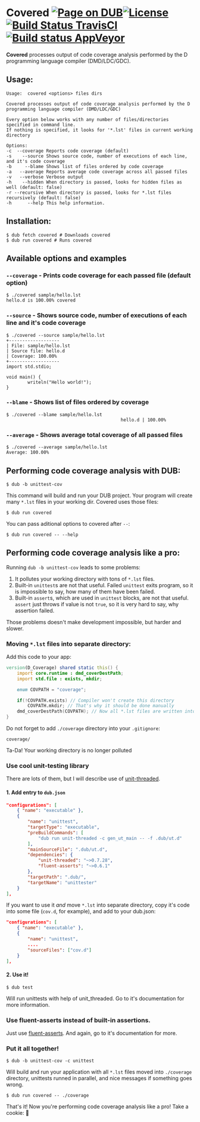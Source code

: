 Covered [![Page on DUB](https://img.shields.io/dub/v/covered.svg?style=flat-square)](http://code.dlang.org/packages/covered)[![License](https://img.shields.io/dub/l/covered.svg?style=flat-square)](https://github.com/ohdatboi/covered/blob/master/LICENSE)[![Build Status TravisCI](https://img.shields.io/travis/ohdatboi/covered/master.svg?style=flat-square)](https://travis-ci.org/ohdatboi/covered)[![Build status AppVeyor](https://img.shields.io/appveyor/ci/ohdatboi/covered/master.svg?style=flat-square)](https://ci.appveyor.com/project/ohdatboi/covered)
=============

**Covered** processes output of code coverage analysis performed by the D programming language compiler (DMD/LDC/GDC).

## Usage:

```
Usage:	covered <options> files dirs

Covered processes output of code coverage analysis performed by the D programming language compiler (DMD/LDC/GDC)

Every option below works with any number of files/directories specified in command line.
If nothing is specified, it looks for '*.lst' files in current working directory

Options:
-c  --coverage Reports code coverage (default)
-s    --source Shows source code, number of executions of each line, and it's code coverage
-b     --blame Shows list of files ordered by code coverage
-a   --average Reports average code coverage across all passed files
-v   --verbose Verbose output
-h    --hidden When directory is passed, looks for hidden files as well (default: false)
-r --recursive When directory is passed, looks for *.lst files recursively (default: false)
-h      --help This help information.
```

## Installation:

```
$ dub fetch covered # Downloads covered
$ dub run covered # Runs covered
```

## Available options and examples
### `--coverage` - Prints code coverage for each passed file (default option)

```
$ ./covered sample/hello.lst
hello.d is 100.00% covered
```

### `--source` - Shows source code, number of executions of each line and it's code coverage

```
$ ./covered --source sample/hello.lst
+-------------------
| File: sample/hello.lst
| Source file: hello.d
| Coverage: 100.00%
+-------------------
import std.stdio;

void main() {
        writeln("Hello world!");
}
```

### `--blame` - Shows list of files ordered by coverage
```
$ ./covered --blame sample/hello.lst
                                           hello.d | 100.00%
```

### `--average` - Shows average total coverage of all passed files
```
$ ./covered --average sample/hello.lst
Average: 100.00%
```

## Performing code coverage analysis with DUB:

```
$ dub -b unittest-cov
```

This command will build and run your DUB project. Your program will create many `*.lst` files in your working dir. Covered uses those files:

```
$ dub run covered
```

You can pass aditional options to covered after `--`:
```
$ dub run covered -- --help
```

## Performing code coverage analysis like a pro:

Running `dub -b unittest-cov` leads to some problems:

1. It pollutes your working directory with tons of `*.lst` files.
2. Built-in `unittest`s are not that useful. Failed `unittest` exits program, so it is impossible to say, how many of them have been failed.
3. Built-in `assert`s, which are used in `unittest` blocks, are not that useful. `assert` just throws if value is not `true`, so it is very hard to say, why assertion failed.

Those problems doesn't make development impossible, but harder and slower.

### Moving `*.lst` files into separate directory:

Add this code to your app:

```D
version(D_Coverage) shared static this() {
	import core.runtime : dmd_coverDestPath;
	import std.file : exists, mkdir;

	enum COVPATH = "coverage";

	if(!COVPATH.exists) // Compiler won't create this directory
		COVPATH.mkdir; // That's why it should be done manually
	dmd_coverDestPath(COVPATH); // Now all *.lst files are written into ./coverage/ directory
}
```

Do not forget to add `./coverage` directory into your `.gitignore`:
```
coverage/
```

Ta-Da! Your working directory is no longer polluted

### Use cool unit-testing library

There are lots of them, but I will describe use of [unit-threaded](https://github.com/atilaneves/unit-threaded).

#### 1. Add entry to `dub.json`

```JSON
"configurations": [
	{ "name": "executable" },
	{
		"name": "unittest",
		"targetType": "executable",
		"preBuildCommands": [
			"dub run unit-threaded -c gen_ut_main -- -f .dub/ut.d"
		],
		"mainSourceFile": ".dub/ut.d",
		"dependencies": {
			"unit-threaded": "~>0.7.28",
			"fluent-asserts": "~>0.6.1"
		},
		"targetPath": ".dub/",
		"targetName": "unittester"
	}
],
```

If you want to use it *and* move `*.lst` into separate directory, copy it's code into some file (`cov.d`, for example), and add to your dub.json:

```JSON
"configurations": [
	{ "name": "executable" },
	{
		"name": "unittest",
		....
		"sourceFiles": ["cov.d"]
	}
],
```

#### 2. Use it!

```
$ dub test
```

Will run unittests with help of unit_threaded. Go to it's documentation for more information.

### Use fluent-asserts instead of built-in assertions.

Just use [fluent-asserts](https://github.com/gedaiu/fluent-asserts/). And again, go to it's documentation for more.

### Put it all together!

```
$ dub -b unittest-cov -c unittest
```

Will build and run your application with all `*.lst` files moved into `./coverage` directory, unittests runned in parallel, and nice messages if something goes wrong.

```
$ dub run covered -- ./coverage
```

That's it! Now you're performing code coverage analysis like a pro! Take a cookie: :cookie:
